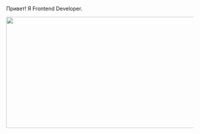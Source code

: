 Привет! Я Frontend Developer.

<div align="center">
  <img src="https://media.giphy.com/media/v1.Y2lkPTc5MGI3NjExcGpxaTJ6aTY4M2VrYWxrOTd3cDdmZWc3d2Z0NzRkaW12ZGhldjd0NiZlcD12MV9pbnRlcm5hbF9naWZfYnlfaWQmY3Q9Zw/l0HlTGVpr7ejMfP0c/giphy.gif" width="600" height="300"/>
</div>
